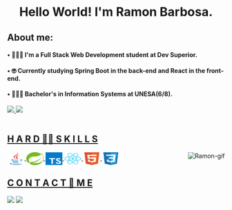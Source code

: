 <h1 align="center">Hello World! I'm Ramon Barbosa.</h1>
<h2>About me: </h2> 

<h4> • 👨🏽‍💻 I'm a Full Stack Web Development student at Dev Superior.</h4>
<h4> • 🤓 Currently studying Spring Boot in the back-end and React in the front-end.</h4>
<h4> • 👨🏽‍🎓 Bachelor's in Information Systems at UNESA(6/8).</h4>

<div>
  <a href="https://github.com/ramonfbarbosa">
  <img height="160em" src="https://github-readme-stats.vercel.app/api?username=ramonfbarbosa&show_icons=true&theme=dracula&include_all_commits=true&count_private=true"/>
  <img height="160em" src="https://github-readme-stats.vercel.app/api/top-langs/?username=ramonfbarbosa&layout=compact&langs_count=7&theme=dracula"/>
</div>
  
<div style="display: inline_block"><br>
  <h2>H A R D 💪🏽 S K I L L S</H2>
    <img align="center" alt="Ramon-Java" height="30" width="40" src="https://raw.githubusercontent.com/devicons/devicon/master/icons/java/java-original.svg">
    <img align="center" alt="Ramon-Spring" height="30" width="40" src="https://raw.githubusercontent.com/devicons/devicon/master/icons/spring/spring-original.svg">
    <img align="center" alt="Ramon-Ts" height="30" width="40" src="https://raw.githubusercontent.com/devicons/devicon/master/icons/typescript/typescript-plain.svg">
    <img align="center" alt="Ramon-React" height="30" width="40" src="https://raw.githubusercontent.com/devicons/devicon/master/icons/react/react-original.svg">
    <img align="center" alt="Ramon-HTML" height="30" width="40" src="https://raw.githubusercontent.com/devicons/devicon/master/icons/html5/html5-original.svg">
    <img align="center" alt="Ramon-CSS" height="30" width="40" src="https://raw.githubusercontent.com/devicons/devicon/master/icons/css3/css3-original.svg">
    <img align="right" alt="Ramon-gif" src="https://pa1.narvii.com/6335/64478afd1e93c8b94effc49c9d25f09c4e60b009_128.gif">
</div>
 
<div> 
  <h2>C O N T A C T 📱 M E</h2>
  <a href = "mailto:ramonmfb777@gmail.com"><img src="https://img.shields.io/badge/Gmail-D14836?style=for-the-badge&logo=gmail&logoColor=white" target="_blank"></a>
  <a href="https://www.linkedin.com/in/ramonfbarbosa" target="_blank"><img src="https://img.shields.io/badge/-LinkedIn-%230077B5?style=for-the-badge&logo=linkedin&logoColor=white" target="_blank"></a> 
 
</div>
